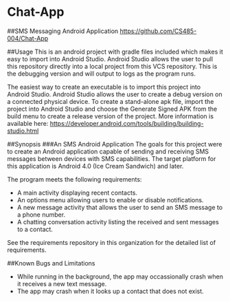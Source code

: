 # Chat-App
##SMS Messaging Android Application
https://github.com/CS485-004/Chat-App

##Usage
  This is an android project with gradle files included which makes it easy to import into Android Studio.  Android Studio allows the user to pull this repository directly into a local project from this VCS repository.  This is the debugging version and will output to logs as the program runs.  
  
  The easiest way to create an executable is to import this project into Android Studio.  Android Studio allows the user to create a debug version on a connected physical device. To create a stand-alone apk file, import the project into Android Studio and choose the Generate Signed APK from the build menu to create a release version of the project.
  More information is available here:
  https://developer.android.com/tools/building/building-studio.html

##Synopsis
###An SMS Android Application
The goals for this project were to create an Android application capable of sending and receiving SMS messages between devices with SMS capabilities.  The target platform for this application is Android 4.0 (Ice Cream Sandwich) and later.

The program meets the following requirements:

* A main activity displaying recent contacts.
* An options menu allowing users to enable or disable notifications.
* A new message activity that allows the user to send an SMS message to a phone number.
* A chatting conversation activity listing the received and sent messages to a contact.

See the requirements repository in this organization for the detailed list of requirements. 

##Known Bugs and Limitations

* While running in the background, the app may occassionally crash when it receives a new text message.
* The app may crash when it looks up a contact that does not exist.
